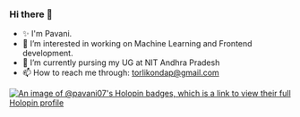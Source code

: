 ### Hi there 👋

<!--
**Pavani-07/Pavani-07** is a ✨ _special_ ✨ repository because its `README.md` (this file) appears on your GitHub profile.

Here are some ideas to get you started:
-->
- ✨ I'm Pavani.
- 🔭 I’m interested in working on Machine Learning and Frontend development.
- 🌱 I’m currently pursing my UG at NIT Andhra Pradesh
- 📫 How to reach me through: torlikondap@gmail.com

 <!--
- 👯 I’m looking to collaborate on ...
- 🤔 I’m looking for help with ...
- 💬 Ask me about ...
- 😄 Pronouns: ...
- ⚡ Fun fact: ...
-->
[![An image of @pavani07's Holopin badges, which is a link to view their full Holopin profile](https://holopin.me/pavani07)](https://holopin.io/@pavani07)
